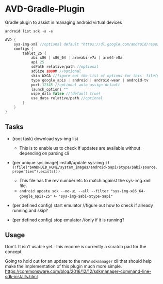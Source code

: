# AVD-Gradle-Plugin
Gradle plugin to assist in managing android virtual devices

`android list sdk -a -e`

```groovy
AVD {
    sys-img-xml //optional default "https://dl.google.com/android/repository/sys-img/android/sys-img.xml"
    configs {
        tablet_25 {
            abi x86 | x86_64 | armeabi-v7a | arm64-v8a 
            api 25 
            sdPath relative/path //optional
            sdSize 1000M //optional
            skin WXGA //figure out the list of options for this  file($ANDORID_SDK/skins) ?
            type google_apis | android | android-wear | android-tv
            port 12345 //optional auto assign default
            launch_options ""
            wipe_data false //(default true)
            use_data relative/path //optional
        }
    }
}
```

## Tasks
 - (root task) download sys-img list 
    - This is to enable us to check if updates are available without depending on parsing cli
 
 - (per unique sys image) install/update sys-img `if (!file("$ANDROID_HOME/system_images/android-$api/$type/$abi/source.properties").exists())` 
    - This file has the rev number etc to match against the sys-img.xml file.
    - `android update sdk --no-ui --all --filter "sys-img-x86_64-google_apis-25"` <- `"sys-img-$abi-$type-$api"`
 
 - (per defined config) start emulator //figure out how to check if already running and skip?
 
 - (per defined config) stop emulator //only if it is running?   
 
 ## Usage
 Don't. It isn't usable yet. This readme is currently a scratch pad for the concept
 
 Going to hold out for an update to the new `sdkmanager` cli that should help make the implementation of this plugin much more simple.
 https://commonsware.com/blog/2016/12/12/sdkmanager-command-line-sdk-installs.html
